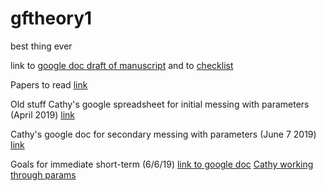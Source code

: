 # gftheory1
best thing ever

link to [google doc draft of manuscript](https://docs.google.com/document/d/18pdw5CttDYdg0V2INHVagD7uho_z5mFYnUFtDHbsCYY/edit) and to [checklist](https://docs.google.com/spreadsheets/d/1PYLRiYHiHy9lDqOb5EaeKS1fbv7OepgbmYvIK_CGsio/edit#gid=0)




Papers to read [link](https://docs.google.com/document/d/1YSSJ3pQS20gm4mp8YRLurmDBBZoDQ8-GD3g4ozgZDNU/edit)




Old stuff
Cathy's google spreadsheet for initial messing with parameters (April 2019) [link](https://docs.google.com/spreadsheets/d/14gh12Of1F_VeX10QlTgATpllZXAV0Zi9Xzffgasj_cM/edit?usp=sharing)

Cathy's google doc for secondary messing with parameters (June 7 2019) [link](https://docs.google.com/document/d/1_6jouSY6RkJQNSS9mhtjfyWaLlQ3mIwf7JqyH8RXUNk/edit)

Goals for immediate short-term (6/6/19) [link to google doc](https://docs.google.com/document/d/1c7v50N8wgPZeUhGdkkWxScgXnPjqjDlDxqpt6fnb2kA/edit) 
[Cathy working through params](https://docs.google.com/document/d/1_6jouSY6RkJQNSS9mhtjfyWaLlQ3mIwf7JqyH8RXUNk/edit) 
